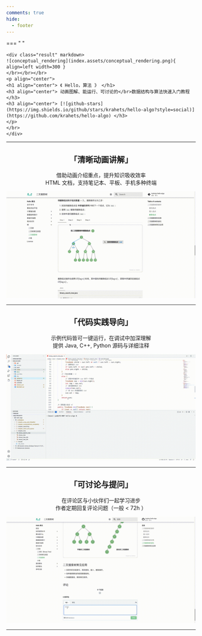 ```yaml
---
comments: true
hide:
  - footer
---
```


=== " "

    <div class="result" markdown>
    ![conceptual_rendering](index.assets/conceptual_rendering.png){ align=left width=300 }
    </br></br></br>
    <p align="center">
    <h1 align="center"> 《 Hello，算法 》 </h1>
    <h3 align="center"> 动画图解、能运行、可讨论的</br>数据结构与算法快速入门教程 </h3>
    <h3 align="center"> [![github-stars](https://img.shields.io/github/stars/krahets/hello-algo?style=social)](https://github.com/krahets/hello-algo) </h3>
    </p>
    </br>
    </div>

---

<h2 style="text-align:center"> 「清晰动画讲解」 </h2>

<p style="text-align:center"> 借助动画介绍重点，提升知识吸收效率</br>HTML 文档，支持笔记本、平板、手机多种终端 </p>

![algorithm_animation](index.assets/animation.gif)

---

<h2 style="text-align:center"> 「代码实践导向」 </h2>

<p style="text-align:center"> 示例代码皆可一键运行，在调试中加深理解</br>提供 Java, C++, Python 源码与详细注释 </p>

![running_code](index.assets/running_code.gif)

---

<h2 style="text-align:center"> 「可讨论与提问」 </h2>

<p style="text-align:center"> 在评论区与小伙伴们一起学习进步</br>作者定期回复评论问题（一般 < 72h ） </p>

![comment](index.assets/comment.gif)

---
